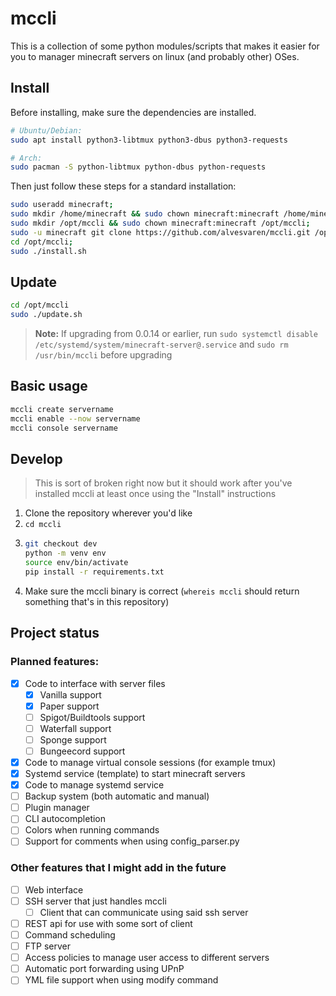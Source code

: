 # mccli

This is a collection of some python modules/scripts that makes it easier for you to manager minecraft servers on linux (and probably other) OSes.

## Install

Before installing, make sure the dependencies are installed.

```bash
# Ubuntu/Debian:
sudo apt install python3-libtmux python3-dbus python3-requests

# Arch:
sudo pacman -S python-libtmux python-dbus python-requests
```


Then just follow these steps for a standard installation:

```bash
sudo useradd minecraft;
sudo mkdir /home/minecraft && sudo chown minecraft:minecraft /home/minecraft;
sudo mkdir /opt/mccli && sudo chown minecraft:minecraft /opt/mccli;
sudo -u minecraft git clone https://github.com/alvesvaren/mccli.git /opt/mccli;
cd /opt/mccli;
sudo ./install.sh
```

## Update

```bash
cd /opt/mccli
sudo ./update.sh
```

> **Note:** If upgrading from 0.0.14 or earlier, run `sudo systemctl disable /etc/systemd/system/minecraft-server@.service` and `sudo rm /usr/bin/mccli` before upgrading

## Basic usage

```bash
mccli create servername
mccli enable --now servername
mccli console servername
```

## Develop

> This is sort of broken right now but it should work after you've installed mccli at least once using the "Install" instructions

1. Clone the repository wherever you'd like
2. `cd mccli`
3. ```bash
   git checkout dev
   python -m venv env
   source env/bin/activate
   pip install -r requirements.txt
   ```
4. Make sure the mccli binary is correct (`whereis mccli` should return something that's in this repository)

## Project status

### Planned features:

-   [x] Code to interface with server files
    -   [x] Vanilla support
    -   [x] Paper support
    -   [ ] Spigot/Buildtools support
    -   [ ] Waterfall support
    -   [ ] Sponge support
    -   [ ] Bungeecord support
-   [x] Code to manage virtual console sessions (for example tmux)
-   [x] Systemd service (template) to start minecraft servers
-   [x] Code to manage systemd service
-   [ ] Backup system (both automatic and manual)
-   [ ] Plugin manager
-   [ ] CLI autocompletion
-   [ ] Colors when running commands
-   [ ] Support for comments when using config_parser.py

### Other features that I might add in the future

-   [ ] Web interface
-   [ ] SSH server that just handles mccli
    -   [ ] Client that can communicate using said ssh server
-   [ ] REST api for use with some sort of client
-   [ ] Command scheduling
-   [ ] FTP server
-   [ ] Access policies to manage user access to different servers
-   [ ] Automatic port forwarding using UPnP
-   [ ] YML file support when using modify command
